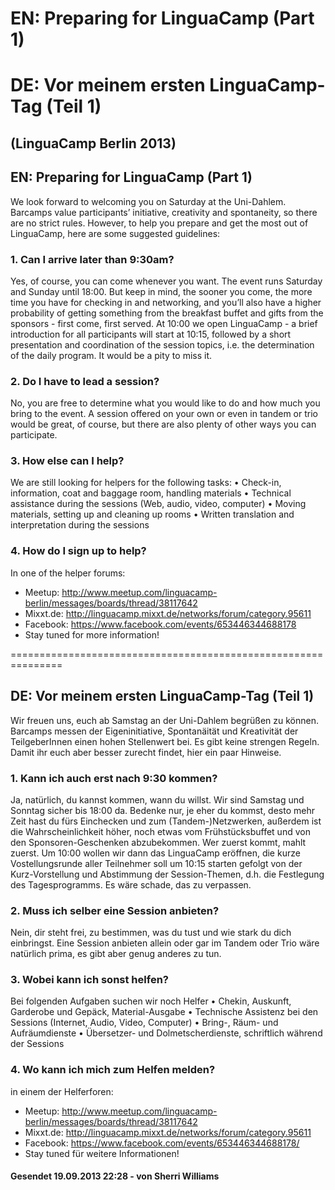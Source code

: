 # EN: Preparing for LinguaCamp (Part 1)
# DE: Vor meinem ersten LinguaCamp-Tag (Teil 1) 
## (LinguaCamp Berlin 2013)

## EN: Preparing for LinguaCamp (Part 1) 
We look forward to welcoming you on Saturday at the Uni-Dahlem. Barcamps value participants’ initiative, creativity and spontaneity, so there are no strict rules. However, to help you prepare and get the most out of LinguaCamp, here are some suggested guidelines:

### 1. Can I arrive later than 9:30am?
Yes, of course, you can come whenever you want. The event runs Saturday and Sunday until 18:00. But keep in mind, the sooner you come, the more time you have for checking in and networking, and you’ll also have a higher probability of getting something from the breakfast buffet and gifts from the sponsors - first come, first served. At 10:00 we open LinguaCamp - a brief introduction for all participants will start at 10:15, followed by a short presentation and coordination of the session topics, i.e. the determination of the daily program. It would be a pity to miss it. 
### 2. Do I have to lead a session?
No, you are free to determine what you would like to do and how much you bring to the event. A session offered on your own or even in tandem or trio would be great, of course, but there are also plenty of other ways you can participate. 
### 3. How else can I help?
We are still looking for helpers for the following tasks: • Check-in, information, coat and baggage room, handling materials • Technical assistance during the sessions (Web, audio, video, computer) • Moving materials, setting up and cleaning up rooms • Written translation and interpretation during the sessions 
### 4. How do I sign up to help? 
In one of the helper forums:
- Meetup: http://www.meetup.com/linguacamp-berlin/messages/boards/thread/38117642
- Mixxt.de: http://linguacamp.mixxt.de/networks/forum/category.95611
- Facebook: https://www.facebook.com/events/653446344688178
- Stay tuned for more information! 

=============================================================== 

## DE: Vor meinem ersten LinguaCamp-Tag (Teil 1)
Wir freuen uns, euch ab Samstag an der Uni-Dahlem begrüßen zu können. Barcamps messen der Eigeninitiative, Spontanäität und Kreativität der TeilgeberInnen einen hohen Stellenwert bei. Es gibt keine strengen Regeln. Damit ihr euch aber besser zurecht findet, hier ein paar Hinweise. 
### 1. Kann ich auch erst nach 9:30 kommen?
Ja, natürlich, du kannst kommen, wann du willst. Wir sind Samstag und Sonntag sicher bis 18:00 da. Bedenke nur, je eher du kommst, desto mehr Zeit hast du fürs Einchecken und zum (Tandem-)Netzwerken, außerdem ist die Wahrscheinlichkeit höher, noch etwas vom Frühstücksbuffet und von den Sponsoren-Geschenken abzubekommen. Wer zuerst kommt, mahlt zuerst. Um 10:00 wollen wir dann das LinguaCamp eröffnen, die kurze Vostellungsrunde aller Teilnehmer soll um 10:15 starten gefolgt von der Kurz-Vorstellung und Abstimmung der Session-Themen, d.h. die Festlegung des Tagesprogramms. Es wäre schade, das zu verpassen. 
### 2. Muss ich selber eine Session anbieten?
Nein, dir steht frei, zu bestimmen, was du tust und wie stark du dich einbringst. Eine Session anbieten allein oder gar im Tandem oder Trio wäre natürlich prima, es gibt aber genug anderes zu tun. 
### 3. Wobei kann ich sonst helfen?
Bei folgenden Aufgaben suchen wir noch Helfer • Chekin, Auskunft, Garderobe und Gepäck, Material-Ausgabe • Technische Assistenz bei den Sessions (Internet, Audio, Video, Computer) • Bring-, Räum- und Aufräumdienste • Übersetzer- und Dolmetscherdienste, schriftlich während der Sessions 
### 4. Wo kann ich mich zum Helfen melden?
in einem der Helferforen: 
- Meetup: http://www.meetup.com/linguacamp-berlin/messages/boards/thread/38117642
- Mixxt.de: http://linguacamp.mixxt.de/networks/forum/category.95611
- Facebook: https://www.facebook.com/events/653446344688178/ 
- Stay tuned für weitere Informationen!

#### Gesendet 19.09.2013 22:28 - von Sherri Williams	
